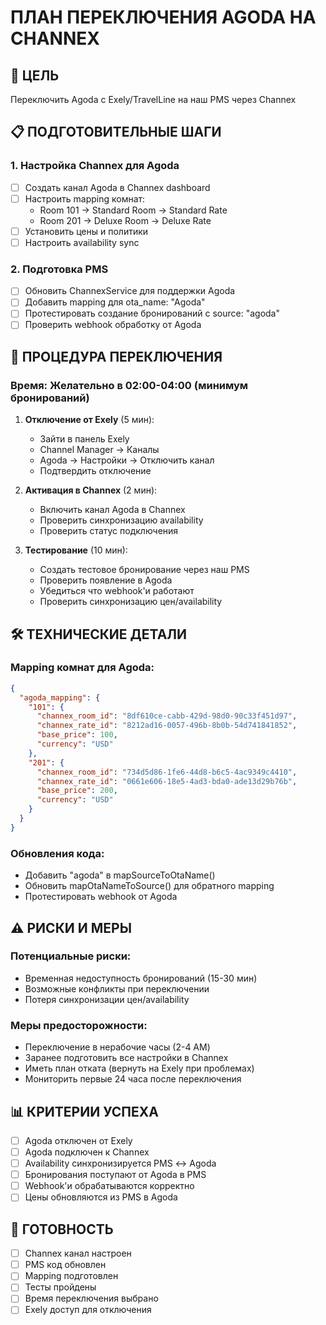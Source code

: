 # ПЛАН ПЕРЕКЛЮЧЕНИЯ AGODA НА CHANNEX

## 🎯 ЦЕЛЬ
Переключить Agoda с Exely/TravelLine на наш PMS через Channex

## 📋 ПОДГОТОВИТЕЛЬНЫЕ ШАГИ

### 1. Настройка Channex для Agoda
- [ ] Создать канал Agoda в Channex dashboard
- [ ] Настроить mapping комнат:
  - Room 101 → Standard Room → Standard Rate
  - Room 201 → Deluxe Room → Deluxe Rate
- [ ] Установить цены и политики
- [ ] Настроить availability sync

### 2. Подготовка PMS
- [ ] Обновить ChannexService для поддержки Agoda
- [ ] Добавить mapping для ota_name: "Agoda"
- [ ] Протестировать создание бронирований с source: "agoda"
- [ ] Проверить webhook обработку от Agoda

## 🔄 ПРОЦЕДУРА ПЕРЕКЛЮЧЕНИЯ

### Время: Желательно в 02:00-04:00 (минимум бронирований)

1. **Отключение от Exely** (5 мин):
   - Зайти в панель Exely
   - Channel Manager → Каналы
   - Agoda → Настройки → Отключить канал
   - Подтвердить отключение

2. **Активация в Channex** (2 мин):
   - Включить канал Agoda в Channex
   - Проверить синхронизацию availability
   - Проверить статус подключения

3. **Тестирование** (10 мин):
   - Создать тестовое бронирование через наш PMS
   - Проверить появление в Agoda
   - Убедиться что webhook'и работают
   - Проверить синхронизацию цен/availability

## 🛠️ ТЕХНИЧЕСКИЕ ДЕТАЛИ

### Mapping комнат для Agoda:
```json
{
  "agoda_mapping": {
    "101": {
      "channex_room_id": "8df610ce-cabb-429d-98d0-90c33f451d97",
      "channex_rate_id": "8212ad16-0057-496b-8b0b-54d741841852",
      "base_price": 100,
      "currency": "USD"
    },
    "201": {
      "channex_room_id": "734d5d86-1fe6-44d8-b6c5-4ac9349c4410", 
      "channex_rate_id": "0661e606-18e5-4ad3-bda0-ade13d29b76b",
      "base_price": 200,
      "currency": "USD"
    }
  }
}
```

### Обновления кода:
- Добавить "agoda" в mapSourceToOtaName()
- Обновить mapOtaNameToSource() для обратного mapping
- Протестировать webhook от Agoda

## ⚠️ РИСКИ И МЕРЫ

### Потенциальные риски:
- Временная недоступность бронирований (15-30 мин)
- Возможные конфликты при переключении
- Потеря синхронизации цен/availability

### Меры предосторожности:
- Переключение в нерабочие часы (2-4 AM)
- Заранее подготовить все настройки в Channex
- Иметь план отката (вернуть на Exely при проблемах)
- Мониторить первые 24 часа после переключения

## 📊 КРИТЕРИИ УСПЕХА
- [ ] Agoda отключен от Exely
- [ ] Agoda подключен к Channex  
- [ ] Availability синхронизируется PMS ↔ Agoda
- [ ] Бронирования поступают от Agoda в PMS
- [ ] Webhook'и обрабатываются корректно
- [ ] Цены обновляются из PMS в Agoda

## 🚀 ГОТОВНОСТЬ
- [ ] Channex канал настроен
- [ ] PMS код обновлен
- [ ] Mapping подготовлен
- [ ] Тесты пройдены
- [ ] Время переключения выбрано
- [ ] Exely доступ для отключения
